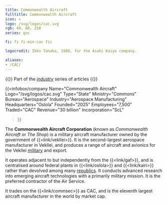 ```yaml
---
title: Commonwealth Aircraft
fulltitle: Commonwealth Aircraft
icon: ✈️
logo: /svg/logos/cac.svg
rgb: 49, 80, 250
series: goc

fi: fi fi-min-cac fis

logocredit: Ikko Tanaka, 1988, for the Asahi Kaiyo company.

aliases:
- /CAC/
---
```

{{<note series>}}
 Part of the *[industry](/industry/)* series of articles
{{</note>}}

{{<infobox/company
	 Name="Commonwealth Aircraft"
	 Logo="/svg/logos/cac.svg"
	 Type="State"
	 Ministry="Commons"
	 Bureau="Aerospace"
	 Industry="Aerospace Manufacturing"
	 Headquarters="Oslola"
	 Founded="2025"
	 Employees="7,500"
	 Traded="CAC"
	 Revenue="30 billion"
	 Incorporation="ScL"
 >}}

The <span class="fi fi-min-cac fis"></span>  **Commonwealth Aircraft Corporation** (known as *Commonwealth Aircraft* or *The Shop*) is a military aircraft manufacturer owned by the government of {{<link/vekllei>}}. It is the second-largest aerospace manufacturer in Vekllei, and produces a range of aircraft and avionics for the Vekllei [military](/military/) and export.

It operates adjacent to but independently from the {{<link/gaf>}}, and is centralised around federal plants in {{<link/oslola>}} and {{<link/kairi>}} rather than devolved among many [republics](/republics/). It conducts advanced research into emerging aircraft technologies with a primarily military mission. It is the preferred contractor of the Air Service.

It trades on the {{<link/commsec>}} as CAC, and is the eleventh largest aircraft manufacturer in the world by market cap.